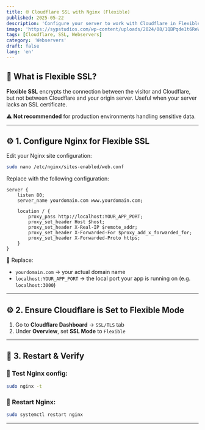 ```yaml
---
title: 🌐 Cloudflare SSL with Nginx (Flexible)
published: 2025-05-22
description: 'Configure your server to work with Cloudflare in Flexible SSL mode using Nginx as a reverse proxy.'
image: 'https://sypstudios.com/wp-content/uploads/2024/08/1QBPqde1t6ReWoy8U4jE.webp'
tags: [Cloudflare, SSL, Webservers]
category: 'Webservers'
draft: false
lang: 'en'
---
```


## 📘 What is Flexible SSL?

**Flexible SSL** encrypts the connection between the visitor and Cloudflare, but not between Cloudflare and your origin server. Useful when your server lacks an SSL certificate.

⚠️ **Not recommended** for production environments handling sensitive data.

---

## ⚙️ 1. Configure Nginx for Flexible SSL

Edit your Nginx site configuration:

```bash
sudo nano /etc/nginx/sites-enabled/web.conf
````

Replace with the following configuration:

```nginx
server {
    listen 80;
    server_name yourdomain.com www.yourdomain.com;

    location / {
        proxy_pass http://localhost:YOUR_APP_PORT;
        proxy_set_header Host $host;
        proxy_set_header X-Real-IP $remote_addr;
        proxy_set_header X-Forwarded-For $proxy_add_x_forwarded_for;
        proxy_set_header X-Forwarded-Proto https;
    }
}
```

🔁 Replace:

* `yourdomain.com` → your actual domain name
* `localhost:YOUR_APP_PORT` → the local port your app is running on (e.g. `localhost:3000`)

---

## ⚙️ 2. Ensure Cloudflare is Set to Flexible Mode

1. Go to **Cloudflare Dashboard** → `SSL/TLS` tab
2. Under **Overview**, set **SSL Mode** to `Flexible`

---

## 🚀 3. Restart & Verify

### 🔎 Test Nginx config:

```bash
sudo nginx -t
```

### 🔁 Restart Nginx:

```bash
sudo systemctl restart nginx
```

---
